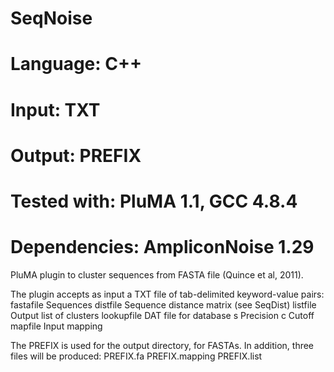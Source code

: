 # SeqNoise
# Language: C++
# Input: TXT
# Output: PREFIX
# Tested with: PluMA 1.1, GCC 4.8.4
# Dependencies: AmpliconNoise 1.29

PluMA plugin to cluster sequences from FASTA file (Quince et al, 2011).

The plugin accepts as input a TXT file of tab-delimited keyword-value pairs:
fastafile       Sequences
distfile        Sequence distance matrix (see SeqDist)
listfile        Output list of clusters
lookupfile      DAT file for database
s      	Precision
c       Cutoff
mapfile Input mapping

The PREFIX is used for the output directory, for FASTAs.  In addition, three files will be produced:
PREFIX.fa
PREFIX.mapping
PREFIX.list
